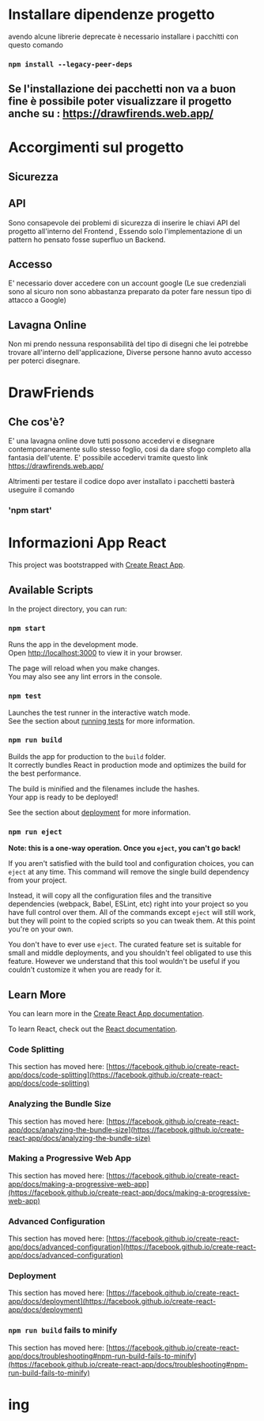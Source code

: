 


# Installare dipendenze progetto
avendo alcune librerie deprecate è necessario installare i pacchitti con questo comando

### `npm install --legacy-peer-deps`

## Se l'installazione dei pacchetti non va a buon fine è possibile poter visualizzare il progetto anche su : https://drawfirends.web.app/

# Accorgimenti sul progetto

## Sicurezza

## API
Sono consapevole dei problemi di sicurezza di inserire le chiavi API del progetto all'interno del Frontend , Essendo solo l'implementazione di un pattern ho pensato fosse superfluo un Backend.

## Accesso
E' necessario dover accedere con un account google (Le sue credenziali sono al sicuro non sono abbastanza preparato da poter fare nessun tipo di attacco a Google)

## Lavagna Online

Non mi prendo nessuna responsabilità del tipo di disegni che lei potrebbe trovare all'interno dell'applicazione, Diverse persone hanno avuto accesso per poterci disegnare.

# DrawFriends

## Che cos'è?

E' una lavagna online dove tutti possono accedervi e disegnare contemporaneamente sullo stesso foglio, cosi da dare sfogo completo alla fantasia dell'utente. E' possibile accedervi tramite questo link https://drawfirends.web.app/ 

Altrimenti per testare il codice dopo aver installato i pacchetti basterà useguire il comando 
### 'npm start'

# Informazioni App React 

This project was bootstrapped with [Create React App](https://github.com/facebook/create-react-app).

## Available Scripts

In the project directory, you can run:

### `npm start`

Runs the app in the development mode.\
Open [http://localhost:3000](http://localhost:3000) to view it in your browser.

The page will reload when you make changes.\
You may also see any lint errors in the console.

### `npm test`

Launches the test runner in the interactive watch mode.\
See the section about [running tests](https://facebook.github.io/create-react-app/docs/running-tests) for more information.

### `npm run build`

Builds the app for production to the `build` folder.\
It correctly bundles React in production mode and optimizes the build for the best performance.

The build is minified and the filenames include the hashes.\
Your app is ready to be deployed!

See the section about [deployment](https://facebook.github.io/create-react-app/docs/deployment) for more information.

### `npm run eject`

**Note: this is a one-way operation. Once you `eject`, you can't go back!**

If you aren't satisfied with the build tool and configuration choices, you can `eject` at any time. This command will remove the single build dependency from your project.

Instead, it will copy all the configuration files and the transitive dependencies (webpack, Babel, ESLint, etc) right into your project so you have full control over them. All of the commands except `eject` will still work, but they will point to the copied scripts so you can tweak them. At this point you're on your own.

You don't have to ever use `eject`. The curated feature set is suitable for small and middle deployments, and you shouldn't feel obligated to use this feature. However we understand that this tool wouldn't be useful if you couldn't customize it when you are ready for it.

## Learn More

You can learn more in the [Create React App documentation](https://facebook.github.io/create-react-app/docs/getting-started).

To learn React, check out the [React documentation](https://reactjs.org/).

### Code Splitting

This section has moved here: [https://facebook.github.io/create-react-app/docs/code-splitting](https://facebook.github.io/create-react-app/docs/code-splitting)

### Analyzing the Bundle Size

This section has moved here: [https://facebook.github.io/create-react-app/docs/analyzing-the-bundle-size](https://facebook.github.io/create-react-app/docs/analyzing-the-bundle-size)

### Making a Progressive Web App

This section has moved here: [https://facebook.github.io/create-react-app/docs/making-a-progressive-web-app](https://facebook.github.io/create-react-app/docs/making-a-progressive-web-app)

### Advanced Configuration

This section has moved here: [https://facebook.github.io/create-react-app/docs/advanced-configuration](https://facebook.github.io/create-react-app/docs/advanced-configuration)

### Deployment

This section has moved here: [https://facebook.github.io/create-react-app/docs/deployment](https://facebook.github.io/create-react-app/docs/deployment)

### `npm run build` fails to minify

This section has moved here: [https://facebook.github.io/create-react-app/docs/troubleshooting#npm-run-build-fails-to-minify](https://facebook.github.io/create-react-app/docs/troubleshooting#npm-run-build-fails-to-minify)
# ing
